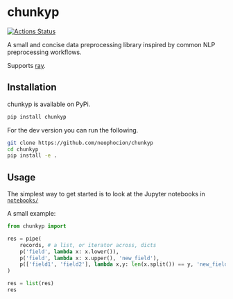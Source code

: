 # chunkyp

[![Actions Status](https://github.com/neophocion/chunkyp/workflows/Tests/badge.svg)](https://github.com/neophocion/chunkyp/actions)

A small and concise data preprocessing library inspired by common NLP preprocessing workflows. 

Supports [ray](https://github.com/ray-project/ray).

## Installation
chunkyp is available on PyPi.
```bash
pip install chunkyp
```

For the dev version you can run the following.
```bash
git clone https://github.com/neophocion/chunkyp
cd chunkyp
pip install -e .
```

## Usage

The simplest way to get started is to look at the Jupyter notebooks in [`notebooks/`](https://github.com/neophocion/chunkyp/tree/master/notebooks)

A small example:

```python
from chunkyp import 

res = pipe(
    records, # a list, or iterator across, dicts
    p('field', lambda x: x.lower()),
    p('field', lambda x: x.upper(), 'new_field'),
    p(['field1', 'field2'], lambda x,y: len(x.split()) == y, 'new_field2'),
)

res = list(res)
res
```
